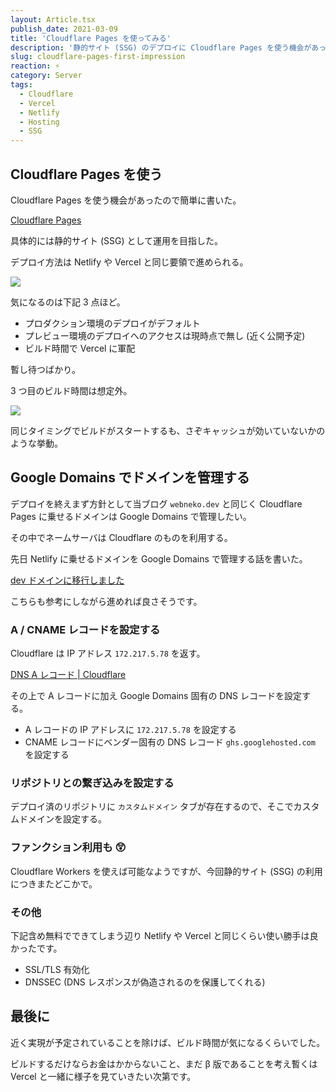```yaml
---
layout: Article.tsx
publish_date: 2021-03-09
title: 'Cloudflare Pages を使ってみる'
description: '静的サイト (SSG) のデプロイに Cloudflare Pages を使う機会があったので簡単に書いた。'
slug: cloudflare-pages-first-impression
reaction: ⚡️
category: Server
tags:
  - Cloudflare
  - Vercel
  - Netlify
  - Hosting
  - SSG
---
```


## Cloudflare Pages を使う

Cloudflare Pages を使う機会があったので簡単に書いた。

[Cloudflare Pages](https://pages.cloudflare.com/)

具体的には静的サイト (SSG) として運用を目指した。

デプロイ方法は Netlify や Vercel と同じ要領で進められる。

![](https://i.imgur.com/9dXYy1R.jpg)

気になるのは下記 3 点ほど。

- プロダクション環境のデプロイがデフォルト
- プレビュー環境のデプロイへのアクセスは現時点で無し (近く公開予定)
- ビルド時間で Vercel に軍配

暫し待つばかり。

3 つ目のビルド時間は想定外。

![](https://i.imgur.com/jh7QSrM.jpg)

同じタイミングでビルドがスタートするも、さぞキャッシュが効いていないかのような挙動。

## Google Domains でドメインを管理する

デプロイを終えまず方針として当ブログ `webneko.dev` と同じく Cloudflare Pages に乗せるドメインは Google Domains で管理したい。

その中でネームサーバは Cloudflare のものを利用する。

先日 Netlify に乗せるドメインを Google Domains で管理する話を書いた。

[dev ドメインに移行しました](../migrated-to-dev-domain-on-webneko-blog)

こちらも参考にしながら進めれば良さそうです。

### A / CNAME レコードを設定する

Cloudflare は IP アドレス `172.217.5.78` を返す。

[DNS A レコード | Cloudflare](https://www.cloudflare.com/ja-jp/learning/dns/dns-records/dns-a-record/)

その上で A レコードに加え Google Domains 固有の DNS レコードを設定する。

- A レコードの IP アドレスに `172.217.5.78` を設定する
- CNAME レコードにベンダー固有の DNS レコード `ghs.googlehosted.com` を設定する

### リポジトリとの繋ぎ込みを設定する

デプロイ済のリポジトリに `カスタムドメイン` タブが存在するので、そこでカスタムドメインを設定する。

### ファンクション利用も 😲

Cloudflare Workers を使えば可能なようですが、今回静的サイト (SSG) の利用につきまたどこかで。

### その他

下記含め無料でできてしまう辺り Netlify や Vercel と同じくらい使い勝手は良かったです。

- SSL/TLS 有効化
- DNSSEC (DNS レスポンスが偽造されるのを保護してくれる)

## 最後に

近く実現が予定されていることを除けば、ビルド時間が気になるくらいでした。

ビルドするだけならお金はかからないこと、まだ β 版であることを考え暫くは Vercel と一緒に様子を見ていきたい次第です。
